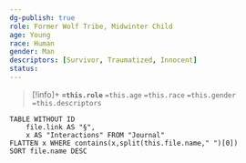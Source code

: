 ```yaml
---
dg-publish: true
role: Former Wolf Tribe, Midwinter Child
age: Young
race: Human
gender: Man
descriptors: [Survivor, Traumatized, Innocent]
status: 
---
```


> [!info]+
> **`=this.role`**
> `=this.age` `=this.race` `=this.gender`
> `=this.descriptors` 

```dataview
TABLE WITHOUT ID
	file.link AS "§", 
	x AS "Interactions" FROM "Journal"
FLATTEN x WHERE contains(x,split(this.file.name," ")[0])
SORT file.name DESC
```
